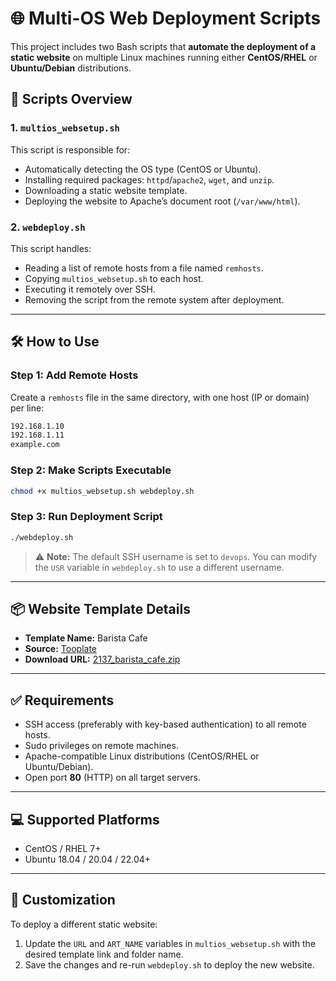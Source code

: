 # 🌐 Multi-OS Web Deployment Scripts

This project includes two Bash scripts that **automate the deployment of a static website** on multiple Linux machines running either **CentOS/RHEL** or **Ubuntu/Debian** distributions.

## 📂 Scripts Overview

### 1. `multios_websetup.sh`
This script is responsible for:
- Automatically detecting the OS type (CentOS or Ubuntu).
- Installing required packages: `httpd`/`apache2`, `wget`, and `unzip`.
- Downloading a static website template.
- Deploying the website to Apache’s document root (`/var/www/html`).

### 2. `webdeploy.sh`
This script handles:
- Reading a list of remote hosts from a file named `remhosts`.
- Copying `multios_websetup.sh` to each host.
- Executing it remotely over SSH.
- Removing the script from the remote system after deployment.

---

## 🛠️ How to Use

### Step 1: Add Remote Hosts
Create a `remhosts` file in the same directory, with one host (IP or domain) per line:

```bash
192.168.1.10
192.168.1.11
example.com
```

### Step 2: Make Scripts Executable

```bash
chmod +x multios_websetup.sh webdeploy.sh
```

### Step 3: Run Deployment Script

```bash
./webdeploy.sh
```

> ⚠️ **Note:** The default SSH username is set to `devops`. You can modify the `USR` variable in `webdeploy.sh` to use a different username.

---

## 📦 Website Template Details

- **Template Name:** Barista Cafe  
- **Source:** [Tooplate](https://www.tooplate.com/view/2137-barista-cafe)  
- **Download URL:** [2137_barista_cafe.zip](https://www.tooplate.com/zip-templates/2137_barista_cafe.zip)

---

## ✅ Requirements

- SSH access (preferably with key-based authentication) to all remote hosts.
- Sudo privileges on remote machines.
- Apache-compatible Linux distributions (CentOS/RHEL or Ubuntu/Debian).
- Open port **80** (HTTP) on all target servers.

---

## 💻 Supported Platforms

- CentOS / RHEL 7+
- Ubuntu 18.04 / 20.04 / 22.04+

---

## 🔧 Customization

To deploy a different static website:
1. Update the `URL` and `ART_NAME` variables in `multios_websetup.sh` with the desired template link and folder name.
2. Save the changes and re-run `webdeploy.sh` to deploy the new website.
